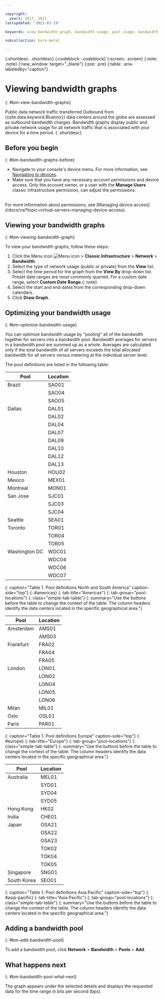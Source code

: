 ```yaml
---

copyright:
  years: 2017, 2021
lastupdated: "2021-03-19"

keywords: view bandwidth graph, bandwidth usage, pool usage, bandwidth pool

subcollection: bare-metal

---
```


{:shortdesc: .shortdesc}
{:codeblock: .codeblock}
{:screen: .screen}
{:note: .note}
{:new_window: target="_blank"}
{:pre: .pre}
{:table: .aria-labeledby="caption"}

# Viewing bandwidth graphs
{: #bm-view-bandwidth-graphs}

Public data network traffic transferred Outbound from {{site.data.keyword.Bluemix}} data centers around the globe are assessed as outbound bandwidth charges. Bandwidth graphs display public and private network usage for all network traffic that is associated with your device for a time period.
{: shortdesc}

## Before you begin
{: #bm-bandwidth-graphs-before}
* Navigate to your console's device menu. For more information, see [Navigating to devices](/docs/bare-metal?topic=virtual-servers-navigating-devices).
* Make sure that you have any necessary account permissions and device access. Only the account owner, or a user with the **Manage Users** classic infrastructure permission, can adjust the permissions.
<br>
For more information about permissions, see [Managing device access](/docs/vsi?topic=virtual-servers-managing-device-access).

## Viewing your bandwidth graphs
{: #bm-viewing-bandwidth-graph}

To view your bandwidth graphs, follow these steps:

1. Click the Menu icon ![Menu icon](../../icons/icon_hamburger.svg) > **Classic Infrastructure** > **Network** > **Bandwidth**.
4. Select the type of network usage (public or private) from the **View** list.
5. Select the time period for the graph from the **View By** drop-down list. <br>Preset date ranges are most commonly queried. For a custom date range, select **Custom Date Range**.{: note}
6. Select the start and end dates from the corresponding drop-down calendars.
7. Click **Draw Graph**.

## Optimizing your bandwidth usage
{: #bm-optimize-bandwidth-usage}

You can optimize bandwidth usage by "pooling" all of the bandwidth together for servers into a bandwidth pool. Bandwidth averages for servers in a bandwidth pool are summed up as a whole. Averages are calculated only if the total bandwidth of all servers exceeds the total allocated bandwidth for all servers versus metering at the individual server level. 

The pool definitions are listed in the following table: 

| Pool      | Location  |
|------------------|-------|
| Brazil | SAO01 |
| | SAO04 |
| | SAO05 |
| Dallas         | DAL01 |
|         | DAL02 |
| | DAL04 |
| | DAL07 | 
| | DAL09 | 
| | DAL10 | 
| | DAL12 | 
| | DAL13 | 
| Houston        | HOU02 |
| Mexico         | MEX01 |
| Montreal       | MON01 |
| San Jose       | SJC01 |
|       | SJC03 |
|       | SJC04 |
| Seattle        | SEA01 |
| Toronto        | TOR01 |
| | TOR04 |
| | TOR05 |
| Washington DC | WDC01 |
|  | WDC04 |
|  | WDC06 |
|  | WDC07 |
{: caption="Table 1. Pool definitions North and South America" caption-side="top"}
{: #americas}
{: tab-title="Americas"}
{: tab-group="pool-locations"}
{: class="simple-tab-table"}
{: summary="Use the buttons before the table to change the context of the table. The column headers identify the data centers located in the specific geographical area."}

| Pool  | Location  |
|--------------|-------|
|Amsterdam  | AMS01 |
|           | AMS03 |
| Frankfurt | FRA02 |
| | FRA04 |
| | FRA05 |
| London  | LON01 |
| | LON02 |
| | LON04 |
| | LON05 |
| | LON06 |
| Milan | MIL01 |
| Oslo  | OSL01 |
| Paris | PAR01 |
{: caption="Table 1. Pool definitions Europe" caption-side="top"}
{: #europe}
{: tab-title="Europe"}
{: tab-group="pool-locations"}
{: class="simple-tab-table"}
{: summary="Use the buttons before the table to change the context of the table. The column headers identify the data centers located in the specific geographical area."}

| Pool | Location  |
|--------------|-------|
| Australia | MEL01 | 
| | SYD01 |
| | SYD04 |
| | SYD05 |
| Hong Kong  | HK02 |
| India | CHE01 |
| Japan         | OSA21 |
| | OSA22 |
| | OSA23 |
| | TOK02 |
| | TOK04 |
| | TOK05 |
| Singapore | SNG01 |
| South Korea | SEO01 |
{: caption="Table 1. Pool definitions Asia Pacific" caption-side="top"}
{: #asia-pacific}
{: tab-title="Asia Pacific"}
{: tab-group="pool-locations"}
{: class="simple-tab-table"}
{: summary="Use the buttons before the table to change the context of the table. The column headers identify the data centers located in the specific geographical area."}


<!--| Pool      | Location          |
| ------------- |:-------------:|
| US & Canada | |
| | DAL01 |
| | DAL02 |
| | DAL04 |
| | DAL07 | 
| | DAL09 | 
| | DAL10 | 
| | DAL12 | 
| | DAL13 | 
| | HOU02 | 
| | MON01 | 
| | SEA01 | 
| | SJC01 | 
| | SJC03 |
| | SJC04 |
| | TOR01 | 
| | TOR04 |
| | TOR05 |
| | WDC01 | 
| | WDC04 | 
| | WDC06 |
| | WDC07 |
| Amsterdam, London & Paris | |
| | AMS01 |
| | AMS03 |
| | LON01 | 
| | LON02 |
| | LON04 |
| | LON05 | 
| | LON06 |
| | PAR01 |
| Australia | | 
| | MEL01 |
| | SYD01 |
| | SYD04 |
| | SYD05 |
| Brazil |  |
| | SAO01 |
| | SAO04 |
| | SAO05 |
| Frankfurt |  |
| | FRA02 |
| | FRA04 |
| | FRA05 |
| Hong Kong, Japan & Singapore | |
| | HKG02 |
| | OSA21 |
| | OSA22 |
| | OSA23 |
| | SNG01 |
| | TOK02 |
| | TOK04 |
| | TOK05 |
| India |  |
| | CHE01 |
| Italy |  | 
| | MIL01 |
| Mexico |  | 
| | MEX01 |
| Norway |  | 
| | OSL01 |
| South Korea | 
| | SEO01 | 
{:caption="Table 1. Pooling definitions" caption-side="top"}-->

## Adding a bandwidth pool
{: #bm-add-bandwidth-pool}

To add a bandwidth pool, click **Network** > **Bandwidth** > **Pools** > **Add**. 

## What happens next
{: #bm-bandwidth-pool-what-next}

The graph appears under the selected details and displays the requested data for the time range in bits per second (bps).
